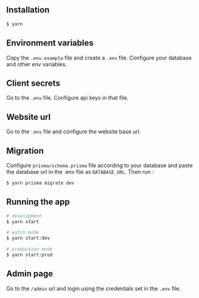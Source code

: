 ## Installation

```bash
$ yarn
```

## Environment variables

Copy the `.env.example` file and create a `.env` file. Configure your database and other env variables.

## Client secrets

Go to the `.env` file. Configure api keys in that file.

## Website url

Go to the `.env` file and configure the website base url.

## Migration
Configure `prisma/schema.prisma` file according to your database and paste the database url in the .env file as `DATABASE_URL`.
Then run :
```bash
$ yarn prisma migrate dev
```

## Running the app

```bash
# development
$ yarn start

# watch mode
$ yarn start:dev

# production mode
$ yarn start:prod
```

## Admin page

Go to the `/admin` url and login using the credentials set in the `.env` file.